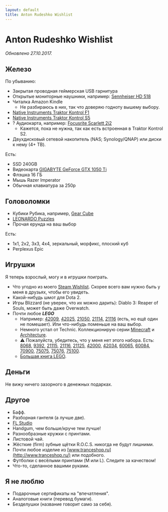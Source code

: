 ```yaml
---
layout: default
title: Anton Rudeshko Wishlist
---
```


# Anton Rudeshko Wishlist

*Обновлено 27.10.2017.*

## Железо

По убыванию:

  * Закрытая проводная геймерская USB гарнитура
  * Открытые мониторные наушники, например: [Sennheiser HD 518][hd-518]
  * Читалка Amazon Kindle
    * Не разбираюсь в них, так что доверяю годноту вышему выбору.
  * [Native Instruments Traktor Kontrol F1][ni-kontrol-f1]
  * [Native Instruments Traktor Kontrol S5][ni-kontrol-s5]
  * ? Аудиокарта, например: [Focusrite Scarlett 2i2][focusrite]
    * Кажется, пока не нужна, так как есть встроенная в Traktor Kontrol S2.
  * Двухдисковый сетевой накопитель (NAS; Synology/QNAP) или диски к нему (4+ TB).

[hd-518]: https://market.yandex.ru/product/6516805
[ni-kontrol-s5]: http://www.native-instruments.com/en/products/traktor/dj-controllers/traktor-kontrol-s5/
[ni-kontrol-f1]: http://www.native-instruments.com/en/products/traktor/dj-controllers/traktor-kontrol-f1/
[focusrite]: http://market.yandex.ru/model.xml?modelid=7754997&hid=91027

Есть:

  * SSD 240GB
  * Видеокарта [GIGABYTE GeForce GTX 1050 Ti][gigabyte-vc]
  * Флэшка 16 ГБ
  * Мышь Razer Imperator
  * Обычная клавиатура за 250р

[gigabyte-vc]: https://market.yandex.ru/product/1712062089

## Головоломки

  * Кубики Рубика, например, [Gear Cube](http://playlab.ru/toys/mefferts/gear-cube/)
  * [LEONARDO Puzzles](http://www.leonardo-puzzles.com/)
  * Прочая ерунда на ваш выбор

Есть:

  * 1x1, 2x2, 3x3, 4x4, зеркальный, морфикс, плоский куб
  * Perplexus Epic

## Игрушки

Я теперь взрослый, могу и в игрушки поиграть.

  * Что угодно из моего [Steam Wishlist][steam]. Скорее всего вам нужно быть у меня в друзьях, чтобы его увидеть.
  * Какой-нибудь шмот для Dota 2.
  * Игры Blizzard (не уверен, что их можно дарить): Diablo 3: Reaper of Souls, может быть даже Overwatch.
  * Почти любое ***LEGO***
    * Например: [42009][42009], [42025][42025], [21050][21050], [21114][21114], [21116][21116] (есть, но ещё один не помешает). Или что-нибудь поменьше на ваш выбор.
    * Немного устал от Technic. Коллекционирую серии [Minecraft][lego-minecraft] и [Architecture][lego-architecture].
    * ⚠️ Пожалуйста, убедитесь, что у меня нет этого набора. Есть: [8068][8068], [9392][9392], [21115][21115], [21116][21116], [21125][21125], [42000][42000], [42034][42034], [60065][60065], [60084][60084], [70900][70900], [75075][75075], [75076][75076], [75100][75100].
    * [Большая книга LEGO][lego-big].

[steam]: http://steamcommunity.com/id/Tesla404/wishlist

[8068]: https://shop.lego.com/en-US/Rescue-Helicopter-8068
[9392]: https://shop.lego.com/en-US/Quad-Bike-9392
[21050]: https://shop.lego.com/en-US/Studio-21050
[21114]: https://shop.lego.com/en-US/The-Farm-21114
[21115]: https://shop.lego.com/en-US/The-First-Night-21115
[21116]: https://shop.lego.com/en-US/Crafting-Box-21116
[21125]: https://shop.lego.com/en-US/The-Jungle-Tree-House-21125
[42000]: https://shop.lego.com/en-US/Racer-42000
[42009]: https://shop.lego.com/en-US/Mobile-Crane-MK-II-42009
[42025]: https://shop.lego.com/en-US/Cargo-Plane-42025
[42034]: https://shop.lego.com/en-US/Quad-Bike-42034
[60065]: https://shop.lego.com/en-US/ATV-Patrol-60065
[60084]: https://shop.lego.com/en-US/Racing-Bike-Transporter-60084
[70900]: https://shop.lego.com/en-US/The-Joker-Balloon-Escape-70900
[75075]: https://shop.lego.com/en-US/AT-AT-75075
[75076]: https://shop.lego.com/en-US/Republic-Gunship-75076
[75100]: https://shop.lego.com/en-US/First-Order-Snowspeeder-75100

[lego-minecraft]: https://shop.lego.com/en-US/Minecraft-ByTheme
[lego-architecture]: https://shop.lego.com/en-US/Architecture-ByTheme
[lego-big]: http://www.mann-ivanov-ferber.ru/books/paperbook/unofficial-lego-builders-guide/

## Деньги

Не вижу ничего зазорного в денежных подарках.

## Другое

  * Бафф.
  * Разборная гантеля (а лучше две).
  * [FL Studio][fl-studio]
  * Handgum, чем больше/круче тем лучше!
  * Разнообразные кружки с принтами.
  * Листовой чай.
  * Жёсткие (firm) зубные щётки R.O.C.S. никогда не будут лишними.
  * Почти любое изделие из [www.tranceshop.ru](http://www.tranceshop.ru/) или подобного.
  * Футболки с весёлыми принтами (M или L). Следите за качеством!
  * Что-то, сделанное вашими руками.

[fl-studio]: https://support.image-line.com/jshop/shop.php

## Я не люблю

  * Подарочные сертификаты на "впечатления".
  * Аналоговые книги (перевод бумаги).
  * Безделушки (название говорит само за себя).
